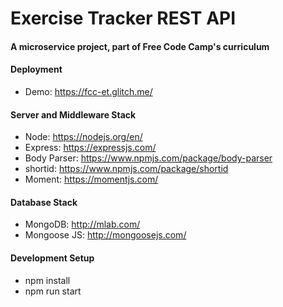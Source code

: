 # Exercise Tracker REST API

#### A microservice project, part of Free Code Camp's curriculum

#### Deployment
* Demo: https://fcc-et.glitch.me/

#### Server and Middleware Stack
* Node: https://nodejs.org/en/
* Express: https://expressjs.com/
* Body Parser: https://www.npmjs.com/package/body-parser
* shortid: https://www.npmjs.com/package/shortid
* Moment: https://momentjs.com/
 
#### Database Stack
* MongoDB: http://mlab.com/
* Mongoose JS: http://mongoosejs.com/

#### Development Setup
* npm install
* npm run start
